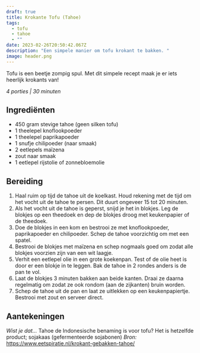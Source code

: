 ```yaml
---
draft: true
title: Krokante Tofu (Tahoe)
tags:
  - tofu
  - tahoe
  - ""
date: 2023-02-26T20:50:42.067Z
description: "Een simpele manier om tofu krokant te bakken. "
image: header.png
---
```

T﻿ofu is een beetje zompig spul. Met dit simpele recept maak je er iets heerlijk krokants van!

*4 porties | 30 minuten*

## Ingrediënten

* 450 gram stevige tahoe (geen silken tofu)
* 1 theelepel knoflookpoeder
* 1 theelepel paprikapoeder
* 1 snufje chilipoeder (naar smaak)
* 2 eetlepels maïzena
* zout naar smaak
* 1 eetlepel rijstolie of zonnebloemolie

## Bereiding

1. Haal ruim op tijd de tahoe uit de koelkast. Houd rekening met de tijd om het vocht uit de tahoe te persen. Dit duurt ongeveer 15 tot 20 minuten.
2. Als het vocht uit de tahoe is geperst, snijd je het in blokjes. Leg de blokjes op een theedoek en dep de blokjes droog met keukenpapier of de theedoek.
3. Doe de blokjes in een kom en bestrooi ze met knoflookpoeder, paprikapoeder en chilipoeder. Schep de tahoe voorzichtig om met een spatel.
4. Bestrooi de blokjes met maïzena en schep nogmaals goed om zodat alle blokjes voorzien zijn van een wit laagje.
5. Verhit een eetlepel olie in een grote koekenpan. Test of de olie heet is door er een blokje in te leggen. Bak de tahoe in 2 rondes anders is de pan te vol.
6. Laat de blokjes 3 minuten bakken aan beide kanten. Draai ze daarna regelmatig om zodat ze ook rondom (aan de zijkanten) bruin worden.
7. Schep de tahoe uit de pan en laat ze uitlekken op een keukenpapiertje. Bestrooi met zout en serveer direct.

## Aantekeningen
*﻿Wist je dat...* Tahoe de Indonesische benaming is voor tofu? Het is hetzelfde product; sojakaas (gefermenteerde sojabonen)
*B﻿ron:* https://www.eetspiratie.nl/krokant-gebakken-tahoe/